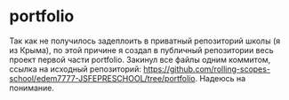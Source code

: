 # portfolio
Так как не получилось задеплоить в приватный репозиторий школы (я из Крыма), по этой причине я создал в публичный репозитории весь проект первой части portfolio. 
Закинул все файлы одним коммитом, ссылка на исходный репозиторий: https://github.com/rolling-scopes-school/edem7777-JSFEPRESCHOOL/tree/portfolio.
Надеюсь на понимание.
